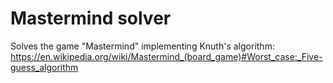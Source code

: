 # Mastermind solver
Solves the game "Mastermind" implementing Knuth's algorithm:     
https://en.wikipedia.org/wiki/Mastermind_(board_game)#Worst_case:_Five-guess_algorithm

